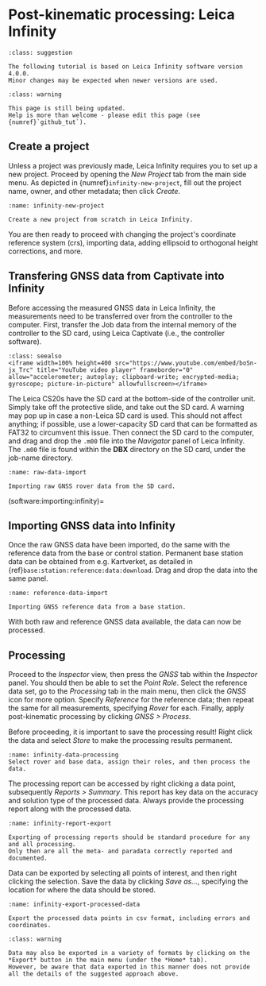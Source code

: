 # Post-kinematic processing: Leica Infinity

```{admonition} Infinity Software Version
:class: suggestion

The following tutorial is based on Leica Infinity software version 4.0.0.
Minor changes may be expected when newer versions are used.
```

```{admonition} Work in progress
:class: warning

This page is still being updated.
Help is more than welcome - please edit this page (see {numref}`github_tut`).
```

## Create a project

Unless a project was previously made, Leica Infinity requires you to set up a new project.
Proceed by opening the *New Project* tab from the main side menu.
As depicted in {numref}`infinity-new-project`, fill out the project name, owner, and other metadata; then click *Create*.

```{figure} assets/Leica_Infinity_New_Project.gif
:name: infinity-new-project

Create a new project from scratch in Leica Infinity.
```

You are then ready to proceed with changing the project's coordinate reference system (crs), importing data, adding ellipsoid to orthogonal height corrections, and more.

## Transfering GNSS data from Captivate into Infinity

Before accessing the measured GNSS data in Leica Infinity, the measurements need to be transferred over from the controller to the computer.
First, transfer the Job data from the internal memory of the controller to the SD card, using Leica Captivate (i.e., the controller software).

```{admonition} Available through YouTube.
:class: seealso
<iframe width=100% height=400 src="https://www.youtube.com/embed/boSn-jx_Trc" title="YouTube video player" frameborder="0" allow="accelerometer; autoplay; clipboard-write; encrypted-media; gyroscope; picture-in-picture" allowfullscreen></iframe>
```
The Leica CS20s have the SD card at the bottom-side of the controller unit.
Simply take off the protective slide, and take out the SD card.
A warning may pop up in case a non-Leica SD card is used.
This should not affect anything; if possible, use a lower-capacity SD card that can be formatted as FAT32 to circumvent this issue.
Then connect the SD card to the computer, and drag and drop the `.m00` file into the *Navigator* panel of Leica Infinity. 
The `.m00` file is found within the **DBX** directory on the SD card, under the job-name directory.

```{figure} assets/Leica_Infinity_Project_Data.gif
:name: raw-data-import

Importing raw GNSS rover data from the SD card.
```

(software:importing:infinity)=
## Importing GNSS data into Infinity

Once the raw GNSS data have been imported, do the same with the reference data from the base or control station.
Permanent base station data can be obtained from e.g. Kartverket, as detailed in {ref}`base:station:reference:data:download`.
Drag and drop the data into the same panel.


```{figure} assets/Leica_Infinity_Reference_Data.gif
:name: reference-data-import

Importing GNSS reference data from a base station.
```

With both raw and reference GNSS data available, the data can now be processed.

## Processing

Proceed to the *Inspector* view, then press the *GNSS* tab within the *Inspector* panel.
You should then be able to set the *Point Role*.
Select the reference data set, go to the *Processing* tab in the main menu, then click the *GNSS* icon for more option.
Specify *Reference* for the reference data; then repeat the same for all measurements, specifying *Rover* for each.
Finally, apply post-kinematic processing by clicking *GNSS > Process*.

Before proceeding, it is important to save the processing result!
Right click the data and select *Store* to make the processing results permanent.

```{figure} assets/Leica_Infinity_Processing.gif
:name: infinity-data-processing
Select rover and base data, assign their roles, and then process the data.
```

The processing report can be accessed by right clicking a data point, subsequently *Reports > Summary*.
This report has key data on the accuracy and solution type of the processed data.
Always provide the processing report along with the processed data.

```{figure} assets/Leica_Infinity_Processing_Report.gif
:name: infinity-report-export

Exporting of processing reports should be standard procedure for any and all processing.
Only then are all the meta- and paradata correctly reported and documented.
```

Data can be exported by selecting all points of interest, and then right clicking the selection.
Save the data by clicking *Save as...*, specifying the location for where the data should be stored.

```{figure} assets/Leica_Infinity_Processing_Export.gif
:name: infinity-export-processed-data

Export the processed data points in csv format, including errors and coordinates.
```

```{admonition} Using the *Export* button
:class: warning

Data may also be exported in a variety of formats by clicking on the *Export* button in the main menu (under the *Home* tab).
However, be aware that data exported in this manner does not provide all the details of the suggested approach above.
```
